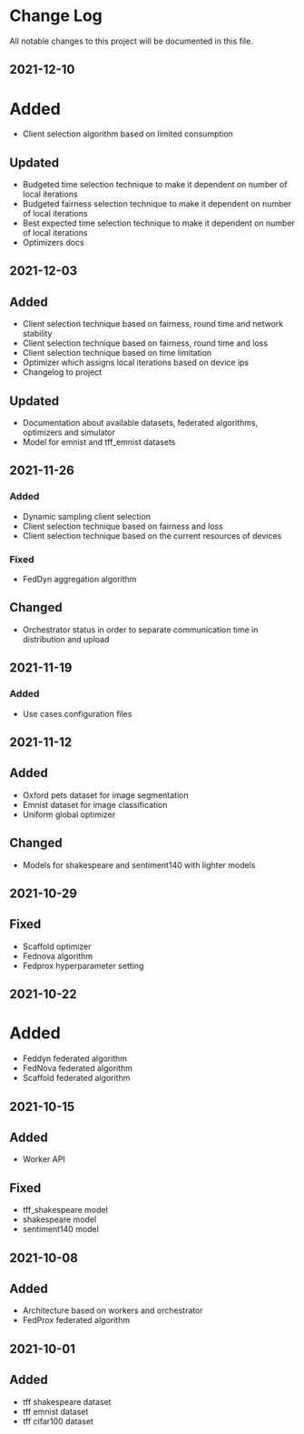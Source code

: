 
# Change Log
All notable changes to this project will be documented in this file.

## 2021-12-10

# Added
- Client selection algorithm based on limited consumption

## Updated
- Budgeted time selection technique to make it dependent on number of local iterations
- Budgeted fairness selection technique to make it dependent on number of local iterations
- Best expected time selection technique to make it dependent on number of local iterations
- Optimizers docs 

## 2021-12-03

## Added
- Client selection technique based on fairness, round time and network stability
- Client selection technique based on fairness, round time and loss
- Client selection technique based on time limitation
- Optimizer which assigns local iterations based on device ips
- Changelog to project

## Updated
- Documentation about available datasets, federated algorithms, optimizers and simulator
- Model for emnist and tff_emnist datasets
 
## 2021-11-26
 
### Added
- Dynamic sampling client selection
- Client selection technique based on fairness and loss
- Client selection technique based on the current resources of devices
 
### Fixed
- FedDyn aggregation algorithm

## Changed
- Orchestrator status in order to separate communication time in distribution and upload

## 2021-11-19
 
### Added
- Use cases configuration files

## 2021-11-12

## Added
- Oxford pets dataset for image segmentation
- Emnist dataset for image classification
- Uniform global optimizer

## Changed
- Models for shakespeare and sentiment140 with lighter models

## 2021-10-29

## Fixed
- Scaffold optimizer
- Fednova algorithm
- Fedprox hyperparameter setting

## 2021-10-22

# Added
- Feddyn federated algorithm
- FedNova federated algorithm
- Scaffold federated algorithm

## 2021-10-15

## Added
- Worker API

## Fixed
- tff_shakespeare model
- shakespeare model
- sentiment140 model

## 2021-10-08

## Added
- Architecture based on workers and orchestrator
- FedProx federated algorithm

## 2021-10-01

## Added
- tff shakespeare dataset
- tff emnist dataset
- tff cifar100 dataset
